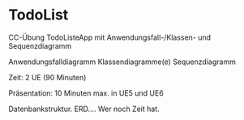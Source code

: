# TodoList
CC-Übung TodoListeApp mit Anwendungsfall-/Klassen- und Sequenzdiagramm


Anwendungsfalldiagramm
Klassendiagramme(e)
Sequenzdiagramm
 
Zeit: 2 UE (90 Minuten)
 
Präsentation: 10 Minuten max.
in UE5 und UE6
 
 
Datenbankstruktur. ERD.... Wer noch Zeit hat. 
